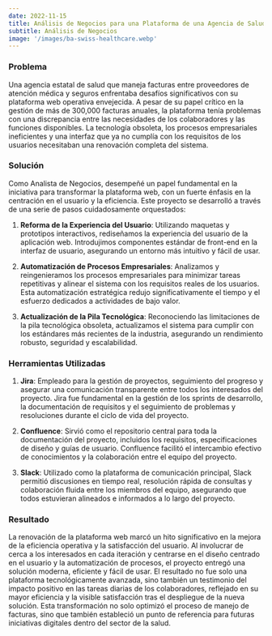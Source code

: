 ```yaml
---
date: 2022-11-15
title: Análisis de Negocios para una Plataforma de una Agencia de Salud
subtitle: Análisis de Negocios
image: '/images/ba-swiss-healthcare.webp'
---
```


### Problema
Una agencia estatal de salud que maneja facturas entre proveedores de atención médica y seguros enfrentaba desafíos significativos con su plataforma web operativa envejecida. A pesar de su papel crítico en la gestión de más de 300,000 facturas anuales, la plataforma tenía problemas con una discrepancia entre las necesidades de los colaboradores y las funciones disponibles. La tecnología obsoleta, los procesos empresariales ineficientes y una interfaz que ya no cumplía con los requisitos de los usuarios necesitaban una renovación completa del sistema.

### Solución
Como Analista de Negocios, desempeñé un papel fundamental en la iniciativa para transformar la plataforma web, con un fuerte énfasis en la centración en el usuario y la eficiencia. Este proyecto se desarrolló a través de una serie de pasos cuidadosamente orquestados:

1. **Reforma de la Experiencia del Usuario**: Utilizando maquetas y prototipos interactivos, rediseñamos la experiencia del usuario de la aplicación web. Introdujimos componentes estándar de front-end en la interfaz de usuario, asegurando un entorno más intuitivo y fácil de usar.

2. **Automatización de Procesos Empresariales**: Analizamos y reingenieramos los procesos empresariales para minimizar tareas repetitivas y alinear el sistema con los requisitos reales de los usuarios. Esta automatización estratégica redujo significativamente el tiempo y el esfuerzo dedicados a actividades de bajo valor.

3. **Actualización de la Pila Tecnológica**: Reconociendo las limitaciones de la pila tecnológica obsoleta, actualizamos el sistema para cumplir con los estándares más recientes de la industria, asegurando un rendimiento robusto, seguridad y escalabilidad.

### Herramientas Utilizadas
1. **Jira**: Empleado para la gestión de proyectos, seguimiento del progreso y asegurar una comunicación transparente entre todos los interesados del proyecto. Jira fue fundamental en la gestión de los sprints de desarrollo, la documentación de requisitos y el seguimiento de problemas y resoluciones durante el ciclo de vida del proyecto.

2. **Confluence**: Sirvió como el repositorio central para toda la documentación del proyecto, incluidos los requisitos, especificaciones de diseño y guías de usuario. Confluence facilitó el intercambio efectivo de conocimientos y la colaboración entre el equipo del proyecto.

3. **Slack**: Utilizado como la plataforma de comunicación principal, Slack permitió discusiones en tiempo real, resolución rápida de consultas y colaboración fluida entre los miembros del equipo, asegurando que todos estuvieran alineados e informados a lo largo del proyecto.

### Resultado
La renovación de la plataforma web marcó un hito significativo en la mejora de la eficiencia operativa y la satisfacción del usuario. Al involucrar de cerca a los interesados en cada iteración y centrarse en el diseño centrado en el usuario y la automatización de procesos, el proyecto entregó una solución moderna, eficiente y fácil de usar. El resultado no fue solo una plataforma tecnológicamente avanzada, sino también un testimonio del impacto positivo en las tareas diarias de los colaboradores, reflejado en su mayor eficiencia y la visible satisfacción tras el despliegue de la nueva solución. Esta transformación no solo optimizó el proceso de manejo de facturas, sino que también estableció un punto de referencia para futuras iniciativas digitales dentro del sector de la salud.
